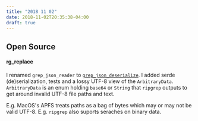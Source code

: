 ```yaml
---
title: "2018 11 02"
date: 2018-11-02T20:35:38-04:00
draft: true
---
```


## Open Source

#### rg_replace

I renamed `grep_json_reader` to [`grep_json_deserialize`](https://github.com/Avi-D-coder/grep_json_deserialize).
I added serde (de)serialization, tests and a lossy UTF-8 view of the `ArbitraryData`.
`ArbitraryData` is an enum holding `base64` or `String` that `ripgrep` outputs to get around invalid UTF-8 file paths and text.

E.g. MacOS's APFS treats paths as a bag of bytes which may or may not be valid UTF-8.
E.g. `ripgrep` also suports seraches on binary data.
